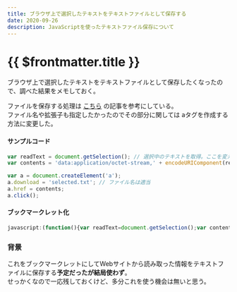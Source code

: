 ```yaml
---
title: ブラウザ上で選択したテキストをテキストファイルとして保存する
date: 2020-09-26
description: JavaScriptを使ったテキストファイル保存について
---
```


# {{ $frontmatter.title }}

ブラウザ上で選択したテキストをテキストファイルとして保存したくなったので、調べた結果をメモしておく。
  
ファイルを保存する処理は [こちら](https://piro.sakura.ne.jp/latest/blosxom.cgi/webtech/javascript/2005-10-05_download.htm) の記事を参考にしている。  
ファイル名や拡張子も指定したかったのでその部分に関しては aタグを作成する方法に変更した。  
  
#### サンプルコード
```javascript
var readText = document.getSelection(); // 選択中のテキストを取得。ここを変えれば他にも応用できるはず。
var contents = 'data:application/octet-stream,' + encodeURIComponent(readText);

var a = document.createElement('a');
a.download = 'selected.txt'; // ファイル名は適当
a.href = contents;
a.click();
```

#### ブックマークレット化
```javascript
javascript:(function(){var readText=document.getSelection();var contents='data:application/octet-stream,'+encodeURIComponent(readText);var a=document.createElement('a');a.download='selected.txt';a.href=contents;a.click()})();
```


### 背景

これをブックマークレットにしてWebサイトから読み取った情報をテキストファイルに保存する**予定だったが結局使わず**。  
せっかくなので一応残しておくけど、多分これを使う機会は無いと思う。 
